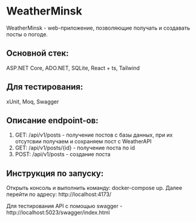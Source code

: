# WeatherMinsk
WeatherMinsk - web-приложение, позволяющие получать и создавать посты о погоде.
## Основной стек: 
ASP.NET Core, ADO.NET, SQLite, React + ts, Tailwind
## Для тестирования: 
xUnit, Moq, Swagger

## Описание endpoint-ов:
1. GET: /api/v1/posts - получение постов с базы данных, при их отсутсвии получаем и сохраняем пост с WeatherAPI
2. GET: /api/v1/posts/{id} - получение поста по id
3. POST: /api/v1/posts - создание поста

## Инструкция по запуску:
Открыть консоль и выполнить команду: docker-compose up. Далее перейти по адресу: http://localhost:4173/

Для тестирования API с помощью swagger - http://localhost:5023/swagger/index.html
